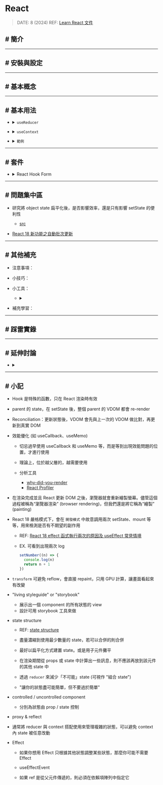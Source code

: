 ##### <!-- 收起 -->

<!----------- ref start ----------->

[state structure]: https://zh-hans.react.dev/learn/choosing-the-state-structure
[React 18 effect 函式執行兩次的原因及 useEffect 常見情境]: https://medium.com/@linyawun031/react-react-18-effect-函式執行兩次的原因及-useeffect-常見情境-2dc65c18b64b
[React 18 新功能之自動批次更新]: https://juejin.cn/post/7153814771937067044
[Learn React 文件]: https://react.dev/learn
[React Profiler]: https://max80713.medium.com/使用-react-profiler-來觀察-react-web-app-的渲染狀況並進行效能優化-bde15fe3d267
[why-did-you-render]: https://segmentfault.com/a/1190000023031115

<!----------- ref end ----------->

# React

> DATE: 8 (2024)
> REF: [Learn React 文件]

## # 簡介

---

## # 安裝與設定

---

## # 基本概念

---

## # 基本用法

<!-- useReducer -->

- <details close>
  <summary><code>useReducer</code></summary>

  <!-- 使用時機 -->

  - <details close>
    <summary>使用時機</summary>

    - 有太過複雜的 setState 邏輯時，將狀態的邏輯統一寫在 reducer 內，達到`關注點分離`
    - 一整套的 setState 組合 (EX. 一個 action 要對兩個 state 做更新的組合)

    </details>

  <!-- 行為特性 -->

  - <details close>
    <summary>行為特性</summary>

    - `dispatch` 一個 `action` 到 `reducer` 中，依照其中的邏輯進行更新 `state`
    - 透過發送要做的動作，有別於 `useState` 是直接告知要改為哪個 state
    - dispatch (function) / action (object) / reducer (function)

    </details>

  <!-- 推薦作法 -->

  - <details close>
    <summary>推薦作法</summary>

    - 建議使用 `switch / case` 寫法，且都用 `{ }` 包住
    - 維持 pure 寫法
    - 一個有意義的 action，會是組合所有相關 state 的更新，在同一次 dispatch 中進行 (而不是每個 state 分開做 dispatch)

    </details>

  <!-- 避免作法 -->

  - <details close>
    <summary>避免作法</summary>

    - 避免將其他`業務邏輯`也移動到 reducer，而是只放`狀態更新`的邏輯

    </details>

  <!-- 其他補充 -->

  - <details close>
    <summary>其他補充</summary>

    - 命名由來參考 `reduce()`。都是接受 當前狀態 和 action，然後返回 下個狀態
    - 因為獨立在 component 外，所以可以單獨做狀態更新邏輯的`測試`
    - 常與 `context` 搭配使用

    </details>

  </details>

<!-- useContext -->

- <details close>
  <summary><code>useContext</code></summary>

  <!-- 使用時機 -->

  - <details close>
    <summary>使用時機</summary>

    - 多個 component 中需共用 state
    - 多層巢狀 component 的組合

    </details>

  <!-- 行為特性 -->

  - <details close>
    <summary>行為特性</summary>

    - 讓 props 直達目的 component，而不需透過中間層傳遞
    - 更直接知道 props 來源，而不需再一層層追朔

    </details>

  <!-- 推薦作法 -->

  - <details close>
    <summary>推薦作法</summary>

    - 用來管理複雜的狀態時，搭配 reducer 使用

    </details>

  <!-- 避免作法 -->

  - <details close>
    <summary>避免作法</summary>

    - 避免過度使用。在使用之前，先試試 (1)傳遞 props (2)將 JSX 當作 children 傳遞。兩者皆無法滿足才使用 context

    </details>

  <!-- 其他補充 -->

  - <details close>
    <summary>其他補充</summary>

    - 可搭配客製化 Hook 使用
    - 一般在 Theme、Auth、Route 會使用

    </details>

  <!-- 經驗分享 -->

  - <details close>
    <summary>經驗分享</summary>

    - 使用 context 做全域時，即便在一個有 2000 個 component 的專案中，也不會感受到 re-render 的卡頓

    </details>

  </details>

<!-- 範例 -->

- <details close>
  <summary><code>範例</code></summary>

  <!-- 行為特性 -->

  - <details close>
    <summary>行為特性</summary>

    </details>

  <!-- 使用時機 -->

  - <details close>
    <summary>使用時機</summary>

    </details>

  <!-- 開發步驟 -->

  - <details close>
    <summary>開發步驟</summary>

    </details>

  <!-- 推薦作法 -->

  - <details close>
    <summary>推薦作法</summary>

    </details>

  <!-- 避免作法 -->

  - <details close>
    <summary>避免作法</summary>

    </details>

  <!-- 其他補充 -->

  - <details close>
    <summary>其他補充</summary>

    </details>

  </details>

---

## # 套件

<!-- React Hook Form -->

- <details close>
  <summary>React Hook Form</summary>

  - 行為特性：

    - 將渲染的控制狀態交還給瀏覽器原生，submit 時才更新 react 狀態
    - 因為一般來說，react 不需要知道這些狀態改變，只需要 submit 時再知道結果

  - 差異比較：

    - Formik 則是直接與 react state 做綁定同步

  - 發展簡史：

    - Formik 在更早期開發出來，後來 React Hook Form 才出現，使用量在 2022 出現交叉點
    - 目前 React Hook Form 作法更多人推薦

  </details>

---

## # 問題集中區

- 研究將 object state 扁平化後，是否影響效率，還是只有影響 setState 的便利性

  - [src](../src/code/state_struct.js)

- [React 18 新功能之自動批次更新]

---

## # 其他補充

<!-- 注意事項 -->

- 注意事項：

<!-- 小技巧 -->

- 小技巧：

<!-- 小工具 -->

- 小工具：

  - <details close>
    <summary></summary>

    </details>

<!-- 補充學習 -->

- 補充學習：

---

## # 踩雷實錄

---

## # 延伸討論

- <details close>
  <summary></summary>

  </details>

---

## # 小記

- Hook 是特殊的函數，只在 React 渲染時有效

- parent 的 state，在 setState 後，整個 parent 的 VDOM 都會 re-render

- Reconciliation：更新狀態後，VDOM 會先與上一次的 VDOM 做比對，再更新到真實 DOM

- 效能優化 (如 useCallback、useMemo)

  - 切忌過早使用 useCallback 和 useMemo 等，而是等到出現效能問題的位置，才進行使用
  - 理論上，位於越父層的，越需要使用
  - 分析工具

    - [why-did-you-render]
    - [React Profiler]

- 在渲染完成並且 React 更新 DOM 之後，瀏覽器就會重新繪製螢幕。儘管這個過程被稱為“瀏覽器渲染” (browser rendering)，但我們還是將它稱為“繪製” (painting)

- React 18 嚴格模式下，會在 `開發模式` 中故意調用兩次 setState、mount 等等，用來檢測是否有不期望的副作用

  - REF: [React 18 effect 函式執行兩次的原因及 useEffect 常見情境]

  - EX. 可看到出現兩次 log

    ```js
    setNumber((n) => {
      console.log(n)
      return n + 1
    })
    ```

- `transform` 可避免 reflow，會直接 repaint，只用 GPU 計算，讓畫面看起來有改變

- "living styleguide" or "storybook"

  - 展示出一個 component 的所有狀態的 view
  - 設計可用 storybook 工具來做

- state structure

  - REF: [state structure]

  - 盡量濃縮到使用最少數量的 state，若可以合併的則合併
  - 最好以扁平化方式建置 state。或是用子元件攤平
  - 在渲染期間從 props 或 state 中計算出一些訊息，則不應該再放到該元件的其他 state 中
  - 透過 `reducer` 來減少「不可能」state (可視作 "組合 state")
  - "讓你的狀態盡可能簡單，但不要過於簡單"

- controlled / uncontrolled component

  - 分別為狀態由 prop / state 控制

- proxy & reflect

- 通常將 reducer 與 context 搭配使用來管理複雜的狀態，可以避免 context 內 state 被任意改動

- Effect

  - 如果你想用 Effect 只根據其他狀態調整某些狀態，那麼你可能不需要 Effect

  - useEffectEvent

  - 如果 ref 是從父元件傳遞的，則必須在依賴項陣列中指定它
